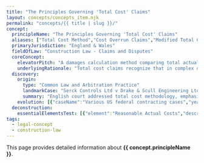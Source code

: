 ```yaml
---
title: "The Principles Governing 'Total Cost' Claims"
layout: concepts/concepts_item.njk
permalink: "concepts/{{ title | slug }}/"
concept:
  principleName: "The Principles Governing 'Total Cost' Claims"
  aliases: ["Total Cost Method","Cost Overrun Claims","Modified Total Cost Claims"]
  primaryJurisdiction: "England & Wales"
  fieldOfLaw: "Construction Law - Claims and Disputes"
  coreConcept:
    elevatorPitch: "A damages calculation method comparing total actual project costs against total budgeted costs to establish loss, used when traditional cost build-up is impractical but requiring proof that excess costs resulted from compensable events rather than contractor inefficiency."
    underlyingRationale: "Total cost claims recognize that in complex disrupted projects, tracking specific costs to specific causes may be impractical, while requiring claimants to prove that cost overruns resulted from compensable events rather than their own performance failures."
  discovery:
    origin:
      type: "Common Law and Arbitration Practice"
      landmarkCase: "Serck Controls Ltd v Drake & Scull Engineering Ltd (2000) 73 Con LR 100"
      summary: "English court addressed total cost methodology, emphasizing need to establish causal connection between compensable events and cost overruns while excluding contractor's own inefficiencies."
    evolution: [{"caseName":"Various US federal contracting cases","year":1970,"contribution":"US courts developed strict requirements: actual costs were reasonable; tender was realistic; excess costs caused by defendant's breaches; claimant not responsible for cost overruns."},{"caseName":"Modern construction arbitrations","year":2000,"contribution":"Arbitrators increasingly accept modified total cost approaches where some cost breakdown is possible, reducing reliance on pure total cost methodology."}]
  deconstruction:
    essentialElementsTest: [{"element":"Reasonable Actual Costs","description":"The costs actually incurred must be reasonable and properly documented, excluding wasteful or inefficient expenditure."},{"element":"Realistic Original Budget","description":"The original tender or budget must have been realistic and based on accurate information available at the time."},{"element":"Compensable Causation","description":"The cost overrun must be caused by compensable events (employer breaches, variations, etc.) rather than contractor performance failures."},{"element":"No Contractor Responsibility","description":"The claimant must not be responsible for the cost overruns through their own inefficiency, poor planning, or contractual breaches."}]
tags: 
  - legal-concept
  - construction-law
---
```


This page provides detailed information about **{{ concept.principleName }}**.
